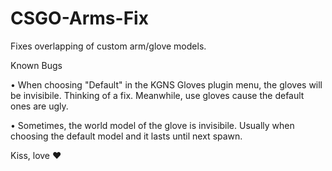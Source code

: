 # CSGO-Arms-Fix
Fixes overlapping of custom arm/glove models.


Known Bugs

• When choosing "Default" in the KGNS Gloves plugin menu, the gloves will be invisibile. Thinking of a fix. Meanwhile, use gloves cause the default ones are ugly.

• Sometimes, the world model of the glove is invisibile. Usually when choosing the default model and it lasts until next spawn.

Kiss, love ❤
